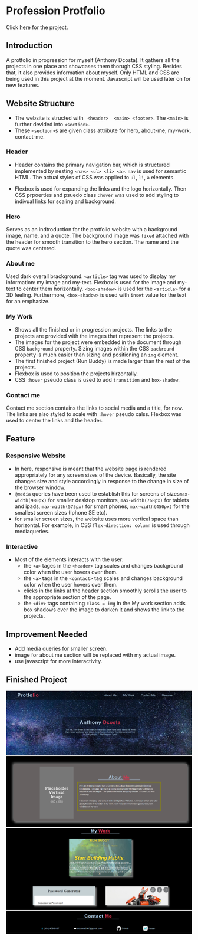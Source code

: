 # Profession Protfolio
Click [here](https://ancosta993.github.io/professional-protfolio/) for the project.

## Introduction
A protfolio in progression for myself (Anthony Dcosta). It gathers all the projects in one place and showcases them thorugh CSS styling. Besides that, it also provides information about myself. Only HTML and CSS are being used in this project at the moment. Javascript will be used later on for new features.


## Website Structure
- The website is structed with ` <header>  <main> <footer>`. The `<main>` is further devided into `<section>`.
- These `<section>`s are given class attribute for hero, about-me, my-work, contact-me.
### Header 
- Header contains the primary navigation bar, which is structured implemented by nesting `<nav> <ul> <li> <a>`. `nav` is used for semantic HTML. The actual styles of CSS was applied to `ul`, `li`, `a` elements.

- Flexbox is used for expanding the links and the logo horizontally. Then CSS prpoerties and psuedo class `:hover` was used to add styling to indivual links for scaling and background.

### Hero
Serves as an indtroduction for the protfolio website with a background image, name, and a quote. The background image was `fixed` attached with the header for smooth transition to the hero section. The name and the quote was centered.

### About me
Used dark overall brackground. `<article>` tag was used to display my information: my image and my-text. Flexbox is used for the image and my-text to center them horizontally. `<box-shadow>` is used for the `<article>` for a 3D feeling. Furthermore, `<box-shadow>` is used with `inset` value for the text for an emphasize. 

### My Work 
- Shows all the finished or in progression projects. The links to the projects are provided with the images that represent the projects. 
- The images for the project were embedded in the document through CSS `background` property. Sizing images within the CSS `backround` property is much easier than sizing and positioning an `img` element. 
- The first finished project (Run Buddy) is made larger than the rest of the projects.
- Flexbox is used to position the projects hirzontally.
- CSS `:hover` pseudo class is used to add `transition` and `box-shadow`.


### Contact me
Contact me section contains the links to social media and a title, for now. The links are also styled to scale with `:hover` pseudo calss. Flexbox was used to center the links and the header. 

## Feature

### Responsive Website
- In here, responsive is meant that the website page is rendered appropriately for any screen sizes of the device. Basically, the site changes size and style accordingly in response to the change in size of the browser window.
- `@media` queries have been used to establish this for screens of sizes`max-width(980px)` for smaller desktop monitors, `max-width(768px)` for tablets and ipads, `max-width(575px)` for smart phones, `max-width(450px)` for the smallest screen sizes (Iphone SE etc).
- for smaller screen sizes, the website uses more vertical space than horizontal. For example, in CSS `flex-direction: column` is used through mediaqueries. 

### Interactive
- Most of the elements interacts with the user:
    - the `<a>` tages in the `<header>` tag scales and changes background color when the user hovers over them.
    - the `<a>` tags in the `<contact>` tag scales and changes background color when the user hovers over them.
    - clicks in the links at the header section smoothly scrolls the user to the appropriate section of the page. 
    - the `<div>` tags containing `class = img` in the My work section adds box shadows over the image to darken it and shows the link to the projects.
    
## Improvement Needed
- Add media queries for smaller screen.
- image for about me section will be replaced with my actual image.
- use javascript for more interactivity.

## Finished Project
![header](./assets/images/finished-project/header.PNG)
![about-me](./assets/images/finished-project/about-me.PNG)
![my-work](./assets/images/finished-project/my-work.PNG)
![contact-me](./assets/images/finished-project/contact-me.PNG)

